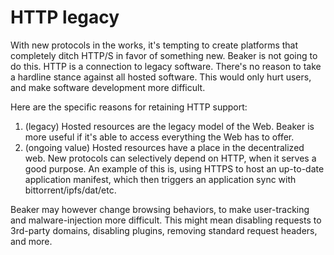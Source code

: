 # HTTP legacy

With new protocols in the works, it's tempting to create platforms that completely ditch HTTP/S in favor of something new.
Beaker is not going to do this.
HTTP is a connection to legacy software.
There's no reason to take a hardline stance against all hosted software.
This would only hurt users, and make software development more difficult.

Here are the specific reasons for retaining HTTP support:

 1. (legacy) Hosted resources are the legacy model of the Web. Beaker is more useful if it's able to access everything the Web has to offer.
 2. (ongoing value) Hosted resources have a place in the decentralized web. New protocols can selectively depend on HTTP, when it serves a good purpose. An example of this is, using HTTPS to host an up-to-date application manifest, which then triggers an application sync with bittorrent/ipfs/dat/etc.

Beaker may however change browsing behaviors, to make user-tracking and malware-injection more difficult.
This might mean disabling requests to 3rd-party domains, disabling plugins, removing standard request headers, and more.
